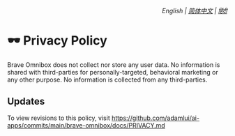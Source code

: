 <div align="right">
    <h6>
        <picture>
            <source type="image/svg+xml" media="(prefers-color-scheme: dark)" srcset="https://cdn.jsdelivr.net/gh/adamlui/ai-apps/images/icons/earth/white/icon32.svg">
            <img height=14 src="https://cdn.jsdelivr.net/gh/adamlui/ai-apps/images/icons/earth/black/icon32.svg">
        </picture>
        &nbsp;English |
        <a href="zh-cn/PRIVACY.md">简体中文</a> |
        <a href="hi/PRIVACY.md">हिंदी</a>
    </h6>
</div>

# 🕶️ Privacy Policy

Brave Omnibox does not collect nor store any user data. No information is shared with third-parties for personally-targeted, behavioral marketing or any other purpose. No information is collected from any third-parties. 

## Updates

To view revisions to this policy, visit https://github.com/adamlui/ai-apps/commits/main/brave-omnibox/docs/PRIVACY.md
